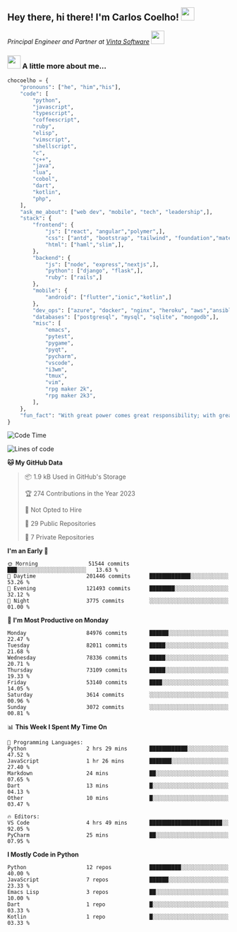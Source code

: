 <h2>Hey there, hi there! I'm Carlos Coelho! <img src="https://emoji.gg/assets/emoji/6680_this_is_fine.png" width="30"></h2>
<p><em>Principal Engineer and Partner at <a href="http://www.vintasoftware.com">Vinta Software</a> <img src="https://emojis.slackmojis.com/emojis/images/1613461409/13263/bongocat_code.gif?1613461409" width="30"> 
</em></p>

### <img src="https://emojis.slackmojis.com/emojis/images/1597320283/10003/catjam.gif?1597320283" width="30"> A little more about me...  

```python
chocoelho = {
    "pronouns": ["he", "him","his"],
    "code": [
        "python",
        "javascript",
        "typescript",
        "coffeescript",
        "ruby",
        "elisp",
        "vimscript",
        "shellscript",
        "c",
        "c++",
        "java",
        "lua",
        "cobol",
        "dart",
        "kotlin",
        "php",
    ],
    "ask_me_about": ["web dev", "mobile", "tech", "leadership",],
    "stack": {
        "frontend": {
            "js": ["react", "angular","polymer",],
            "css": ["antd", "bootstrap", "tailwind", "foundation","material","sass","less",],
            "html": ["haml","slim",],
        },
        "backend": {
            "js": ["node", "express","nextjs",],
            "python": ["django", "flask",],
            "ruby": ["rails",]
        },
        "mobile": {
            "android": ["flutter","ionic","kotlin",]
        },
        "dev_ops": ["azure", "docker", "nginx", "heroku", "aws","ansible",],
        "databases": ["postgresql", "mysql", "sqlite", "mongodb",],
        "misc": [
            "emacs",
            "pytest",
            "pygame",
            "pyqt",
            "pycharm",
            "vscode",
            "i3wm",
            "tmux",
            "vim",
            "rpg maker 2k",
            "rpg maker 2k3",
        ],
    },
    "fun_fact": "With great power comes great responsibility; with great responsibility can come extreme stress"
}
```

<!--START_SECTION:waka-->
![Code Time](http://img.shields.io/badge/Code%20Time-1%2C798%20hrs%2054%20mins-blue)

![Lines of code](https://img.shields.io/badge/From%20Hello%20World%20I%27ve%20Written-975.7%20million%20lines%20of%20code-blue)

**🐱 My GitHub Data** 

> 📦 1.9 kB Used in GitHub's Storage 
 > 
> 🏆 274 Contributions in the Year 2023
 > 
> 🚫 Not Opted to Hire
 > 
> 📜 29 Public Repositories 
 > 
> 🔑 7 Private Repositories 
 > 
**I'm an Early 🐤** 

```text
🌞 Morning                51544 commits       ███░░░░░░░░░░░░░░░░░░░░░░   13.63 % 
🌆 Daytime                201446 commits      █████████████░░░░░░░░░░░░   53.26 % 
🌃 Evening                121493 commits      ████████░░░░░░░░░░░░░░░░░   32.12 % 
🌙 Night                  3775 commits        ░░░░░░░░░░░░░░░░░░░░░░░░░   01.00 % 
```
📅 **I'm Most Productive on Monday** 

```text
Monday                   84976 commits       ██████░░░░░░░░░░░░░░░░░░░   22.47 % 
Tuesday                  82011 commits       █████░░░░░░░░░░░░░░░░░░░░   21.68 % 
Wednesday                78336 commits       █████░░░░░░░░░░░░░░░░░░░░   20.71 % 
Thursday                 73109 commits       █████░░░░░░░░░░░░░░░░░░░░   19.33 % 
Friday                   53140 commits       ████░░░░░░░░░░░░░░░░░░░░░   14.05 % 
Saturday                 3614 commits        ░░░░░░░░░░░░░░░░░░░░░░░░░   00.96 % 
Sunday                   3072 commits        ░░░░░░░░░░░░░░░░░░░░░░░░░   00.81 % 
```


📊 **This Week I Spent My Time On** 

```text
💬 Programming Languages: 
Python                   2 hrs 29 mins       ████████████░░░░░░░░░░░░░   47.52 % 
JavaScript               1 hr 26 mins        ███████░░░░░░░░░░░░░░░░░░   27.40 % 
Markdown                 24 mins             ██░░░░░░░░░░░░░░░░░░░░░░░   07.65 % 
Dart                     13 mins             █░░░░░░░░░░░░░░░░░░░░░░░░   04.13 % 
Other                    10 mins             █░░░░░░░░░░░░░░░░░░░░░░░░   03.47 % 

🔥 Editors: 
VS Code                  4 hrs 49 mins       ███████████████████████░░   92.05 % 
PyCharm                  25 mins             ██░░░░░░░░░░░░░░░░░░░░░░░   07.95 % 
```

**I Mostly Code in Python** 

```text
Python                   12 repos            ██████████░░░░░░░░░░░░░░░   40.00 % 
JavaScript               7 repos             ██████░░░░░░░░░░░░░░░░░░░   23.33 % 
Emacs Lisp               3 repos             ██░░░░░░░░░░░░░░░░░░░░░░░   10.00 % 
Dart                     1 repo              █░░░░░░░░░░░░░░░░░░░░░░░░   03.33 % 
Kotlin                   1 repo              █░░░░░░░░░░░░░░░░░░░░░░░░   03.33 % 
```




<!--END_SECTION:waka-->
